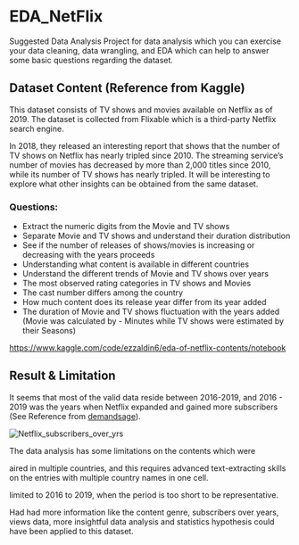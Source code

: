 # EDA_NetFlix
Suggested Data Analysis Project for data analysis which you can exercise your data cleaning, data wrangling, and EDA which can help to answer some basic questions regarding the dataset.

## Dataset Content (Reference from Kaggle)
This dataset consists of TV shows and movies available on Netflix as of 2019. The dataset is collected from Flixable which is a third-party Netflix search engine.

In 2018, they released an interesting report that shows that the number of TV shows on Netflix has nearly tripled since 2010. The streaming service’s number of movies has decreased by more than 2,000 titles since 2010, while its number of TV shows has nearly tripled. It will be interesting to explore what other insights can be obtained from the same dataset.


### Questions:
- Extract the numeric digits from the Movie and TV shows
- Separate Movie and TV shows and understand their duration distribution
- See if the number of releases of shows/movies is increasing or decreasing with the years proceeds
- Understanding what content is available in different countries
- Understand the different trends of Movie and TV shows over years
- The most observed rating categories in TV shows and Movies
- The cast number differs among the country
- How much content does its release year differ from its year added
- The duration of Movie and TV shows fluctuation with the years added (Movie was calculated by - Minutes while TV shows were estimated by their Seasons)

https://www.kaggle.com/code/ezzaldin6/eda-of-netflix-contents/notebook

## Result & Limitation
It seems that most of the valid data reside between 2016-2019, and 2016 - 2019 was the years when Netflix expanded and gained more subscribers (See Reference from [demandsage](https://www.demandsage.com/netflix-subscribers/)).

![Netflix_subscribers_over_yrs](https://github.com/lantisseverus/EDA_NetFlix/assets/66398727/f3d461eb-2714-4992-ba07-bca3614bd603)


The data analysis has some limitations on the contents which were

aired in multiple countries, and this requires advanced text-extracting skills on the entries with multiple country names in one cell.

limited to 2016 to 2019, when the period is too short to be representative.

Had had more information like the content genre, subscribers over years, views data, more insightful data analysis and statistics hypothesis could have been applied to this dataset.
